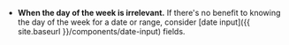 - **When the day of the week is irrelevant.** If there's no benefit to knowing the day of the week for a date or range, consider [date input]({{ site.baseurl }}/components/date-input) fields.